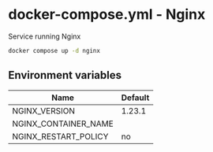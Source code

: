 # docker-compose.yml - Nginx

Service running Nginx

```bash
docker compose up -d nginx
```

## Environment variables

| **Name**             | **Default** |
| -------------------- | ----------- |
| NGINX_VERSION        | 1.23.1      |
| NGINX_CONTAINER_NAME |             |
| NGINX_RESTART_POLICY | no          |
